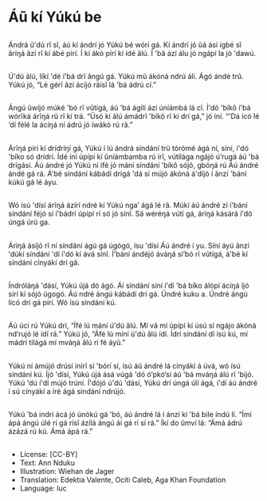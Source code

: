 # Áũ kí Yúkú be

##
Ándrá ũ'dú rĩ sĩ, áú kí ándrí jó
Yúkú bé wórí gá.
Kí ándrí jó ũá ásí ígbé sĩ ãríŋá
ãzí rĩ kí ábé pírí.
Í kí ákó pírí kí ídé ãlú.
Í 'bã ází álu jó ngápí la jó 'dawú.


##
Ú'dú ãlú, líkí 'dé í'bá drĩ ãngú
gá.
Yúkú mũ ákóná ndrú álí.
Ágó ándé trũ.
Yúkú jó, “Lé gérĩ ãzí ácíjó rãísĩ lá
'bá ádrú cí.”


##
Ángú ũwíjó múké 'bó rĩ vũtígá,
áú 'bá ágílí ází úníámbá lá cĩ.
Í'dó 'bíkô í'bá wórĩká árĩŋá rũ rĩ
kí trá.
“Ũsó kí ãlú ámádrĩ 'bíkô rĩ kí drí
gá,” jó íní.
“'Dá ícó lé ‘dí félé la ácíŋá ní
ádrú jó íwákó rú rã.”


##
Árĩŋá pírí kí drídríŋí gá, Yúkú í lú
ándrá síndání trũ tórómé ágá ní,
síní, í'dó 'bíko só drídrí.
Ídé íní úpípí kí ũníámbamba rú
írĩ, vútílága ngájó ú’rugá áú 'bá
drígásí.
Áú ándré jó Yúkú ní ífé jó mání
síndání 'bíkô sójó, gbóŋá rú Áú
ándré ándé gá rá.
Á'bé síndání kábádí drígá 'dá sí
mújó ákóná á'díjó í ãnzí 'bání
kúkú gá lé áyu.


##
Wó ísú 'dísí árĩŋá ázírí ndré kí
Yúkú nga’ ágá lé rã.
Múkí áú ándré zí í'bání síndání
féjó sí í'bádrí úpípí rí só jó sínĩ.
Sá wéréŋá vútí gá, áríŋá kásárá
í'dó úngá úrú ga.


##
Áríŋá ásíjó rĩ ní síndání ágú gá
úgógó, ísu 'dísí Áú ándré í yu.
Síní áyú ãnzí 'dúkí síndání 'dí
í'dó kí ává sínĩ.
Í'bání ándéjó áváŋá sí’bó rí
vútígá, á'bé kí síndání cínyákí
drí gã.


##
Índróláŋá 'dásí, Yúkú újá dó ágó.
Áí síndání síní í'dí 'bá bíko álópí
ácíŋá íjó sírí kí sójó úgogó.
Áú ndré ángú kábádi drí gá.
Úndré kuku a.
Úndré ángú lícó drí gá pírí.
Wó ísú síndání kú.


##
Áú úci rú Yúkú dri, “Ífé lú mání
ú'dú ãlú.
Mí vá mí úpípí kí úsú sí ngájo
ákóná nd’rujó lé ídí rá.”
Yúkú jó, “Áfé lú míní ú'dú ãlú ídí.
Ídrí síndání dí ísú kú, mí mádrí
tílágá mí mváŋá ãlú rí fé áyũ.”


##
Yúkú ní ámújó drúsí ínírĩ sí 'bórí
sí, ísú áú ándré lá cínyákí á úvá,
wó ísú síndání kú.
Íjó 'dísí, Yúkú újá ásá vúgá 'dó
ó’pkó’si áú 'bá mváŋá álú rĩ
'bijó.
Yúkú 'dú í'dí mújó trúní.
Í'dójó ú'dú 'dásí, Yúkú drí úngá
úlí ágá, í'dí áú ándré í sú cínyákí
a íré ágá síndání ndrújó.


##
Yúkú 'bá indri ácá jó únókú gá
'bó, áú ándré lá í ánzí kí 'bá bile
índú lí.
“Ímí ápá ángú úlé rí gá rísĩ ázílá
ángú áí gá rí sí rá.”
Íkí do ũmví lá:
“Ámá ádrú ázázá rú kú. Ámá
ápá rá.”


##
* License: [CC-BY]
* Text: Ann Nduku
* Illustration: Wiehan de Jager
* Translation: Edektia Valente, Ociti Caleb, Aga Khan
Foundation
* Language: luc
